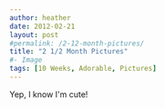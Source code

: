 ```yaml
---
author: heather
date: 2012-02-21
layout: post
#permalink: /2-12-month-pictures/
title: "2 1/2 Month Pictures"
#- Image
tags: [10 Weeks, Adorable, Pictures]
---
```


Yep, I know I'm cute!

<figure class="half">
	<img src="http://silasq.com/uploads/2012/02/Silas-Hat-Smiling-600x634.jpg" alt="">
	<img src="http://silasq.com/uploads/2012/02/Silas-Chewing-on-Hand-600x439.jpg" alt="">
	<figcaption></figcaption>
</figure>
<figure class="half">
	<img src="http://silasq.com/uploads/2012/02/Silas-Smiling-in-Tie-600x811.jpg" alt="">
	<img src="http://silasq.com/uploads/2012/02/Silas-Head-on-Arms-600x703.jpg" alt="">
	<figcaption></figcaption>
</figure>
<figure class="half">
	<img src="http://silasq.com/uploads/2012/02/Silas-Head-on-Arms-600x703.jpg" alt="">
	<img src="http://silasq.com/uploads/2012/02/Silas-Head-under-Blanket-600x653.jpg" alt="">
	<figcaption></figcaption>
</figure>

